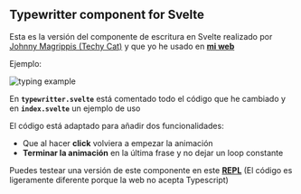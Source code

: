 ## Typewritter component for Svelte

Esta es la versión del componente de escritura en Svelte realizado por [Johnny Magrippis (Techy Cat)](https://github.com/jmagrippis/techy-cat/blob/main/src/routes/(app)/demos/typing-animation/TypingAnimation.svelte) y que yo he usado en **[mi web](https://adrimaqueda.com)**

Ejemplo:

![typing example](https://github.com/adrimaqueda/Codiguitos/blob/main/Typewritter%20effect%20Svelte/typing.gif)


En **`typewritter.svelte`** está comentado todo el código que he cambiado y en **`index.svelte`** un ejemplo de uso


El código está adaptado para añadir dos funcionalidades:
- Que al hacer **click** volviera a empezar la animación
- **Terminar la animación** en la última frase y no dejar un loop constante

Puedes testear una versión de este componente en este **[REPL](https://svelte.dev/repl/b33b21bf4f974d8b8a3a130ef2cd27de?version=3.55.1)** (El código es ligeramente diferente porque la web no acepta Typescript)
